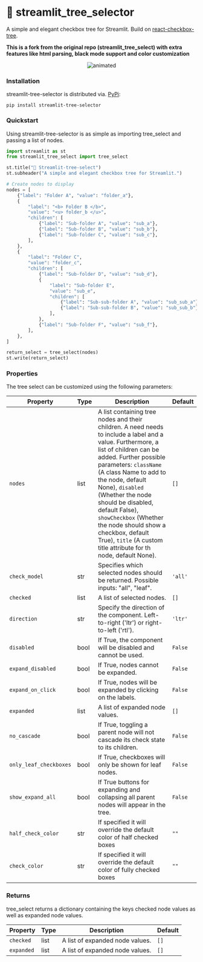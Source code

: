 # 🐙 streamlit_tree_selector
A simple and elegant checkbox tree for Streamlit. Build on [react-checkbox-tree](https://github.com/jakezatecky/react-checkbox-tree).

**This is a fork from the original repo (streamlit_tree_select) with extra features like html parsing, black mode support and color customization**

<p align="center">
  <img src="./img/example.gif" alt="animated" />
</p>

### Installation

streamlit-tree-selector is distributed via. [PyPi](https://pypi.org/project/streamlit-tree-selector):

```
pip install streamlit-tree-selector
```



### Quickstart
Using streamlit-tree-selector is as simple as importing tree_select and passing a list of nodes.
``` python
import streamlit as st
from streamlit_tree_select import tree_select

st.title("🐙 Streamlit-tree-select")
st.subheader("A simple and elegant checkbox tree for Streamlit.")

# Create nodes to display
nodes = [
    {"label": "Folder A", "value": "folder_a"},
    {
        "label": "<b> Folder B </b>",
        "value": "<u> folder_b </u>",
        "children": [
            {"label": "Sub-folder A", "value": "sub_a"},
            {"label": "Sub-folder B", "value": "sub_b"},
            {"label": "Sub-folder C", "value": "sub_c"},
        ],
    },
    {
        "label": "Folder C",
        "value": "folder_c",
        "children": [
            {"label": "Sub-folder D", "value": "sub_d"},
            {
                "label": "Sub-folder E",
                "value": "sub_e",
                "children": [
                    {"label": "Sub-sub-folder A", "value": "sub_sub_a"},
                    {"label": "Sub-sub-folder B", "value": "sub_sub_b"},
                ],
            },
            {"label": "Sub-folder F", "value": "sub_f"},
        ],
    },
]

return_select = tree_select(nodes)
st.write(return_select)

```
### Properties
The tree select can be customized using the following parameters:

| Property             | Type     | Description                                                                                                            | Default     |
| -------------------- | -------- | ---------------------------------------------------------------------------------------------------------------------- | ----------- |
| `nodes`              | list    | A list containing tree nodes and their children. A need needs to include a label and a value. Furthermore, a list of children can be added. Further possible parameters: `className` (A class Name to add to the node, default None), `disabled` (Whether the node should be disabled, default False), `showCheckbox` (Whether the node should show a checkbox, default True), `title` (A custom title attribute for th node, default None).                                                            | `[]`            |
| `check_model`         | str   | Specifies which selected nodes should be returned. Possible inputs: "all", "leaf".                    | `'all'`    |
| `checked`            | list    | A list of selected nodes.                                                                                       | `[]`        |
| `direction`          | str   | Specify the direction of the component. Left-to-right ('ltr') or right-to-left ('rtl').    | `'ltr'`     |
| `disabled`           | bool     | If True, the component will be disabled and cannot be used.                                                   | `False`     |
| `expand_disabled`     | bool     | If True, nodes cannot be expanded.                                                                 | `False`     |
| `expand_on_click`      | bool     | If True, nodes will be expanded by clicking on the labels.                        | `False`     |
| `expanded`           | list    | A list of expanded node values.                                                                                      | `[]`        |
| `no_cascade`          | bool     | If True, toggling a parent node will not cascade its check state to its children.                                  | `False`     |
| `only_leaf_checkboxes` | bool     | If True, checkboxes will only be shown for leaf nodes.                                                                 | `False`     |
| `show_expand_all`      | bool     | If True buttons for expanding and collapsing all parent nodes will appear in the tree.                                | `False`     |
| `half_check_color` | str |  If specified it will override the default color of half checked boxes| `""` |
 `check_color` | str |  If specified it will override the default color of fully checked boxes | `""` |

### Returns
tree_select returns a dictionary containing the keys checked node values as well as expanded node values.

| Property             | Type     | Description                                                                                                            | Default     |
| -------------------- | -------- | ---------------------------------------------------------------------------------------------------------------------- | ----------- |
| `checked`           | list    | A list of expanded node values.                                                                                      | `[]`        |`
| `expanded`           | list    | A list of expanded node values.                                                                                      | `[]`        |
